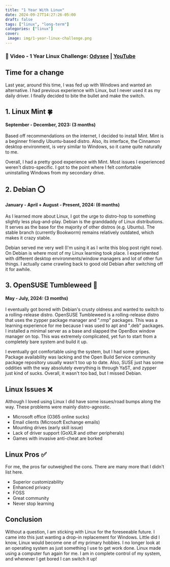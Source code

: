 ```yaml
---
title: "1 Year With Linux"
date: 2024-09-27T14:27:26-05:00
draft: false
tags: ["linux", "long-term"]
categories: ["linux"]
cover:
 image: img/1-year-linux-challenge.png
---
```

### 🎥 __Video__ - 1 Year Linux Challenge: [Odysee](https://ody.sh/lHGDQNiLGg) | [YouTube](https://youtu.be/-pYvWk2hqEI?si=RN2Pon6tFkHXS99n)

## Time for a change
Last year, around this time, I was fed up with Windows and wanted an alternative. I had previous experience with Linux, but I never used it as my daily driver. I finally decided to bite the bullet and make the switch.
## 1. Linux Mint 🍀
#### September - December, 2023: (3 months)

Based off recommendations on the internet, I decided to install Mint. Mint is a beginner friendly Ubuntu-based distro. Also, its interface, the Cinnamon desktop environment, is very similar to Windows, so it came quite naturally to me.

Overall, I had a pretty good experience with Mint. Most issues I experienced weren't distro-specific. I got to the point where I felt comfortable uninstalling Windows from my secondary drive.

## 2. Debian ⭕ 
#### January - April + August - Present, 2024: (6 months)

As I learned more about Linux, I got the urge to distro-hop to something slightly less plug-and-play. Debian is the granddaddy of Linux distributions. It serves as the base for the majority of other distros (e.g. Ubuntu). The stable branch (currently Bookworm) remains relatively outdated, which makes it crazy stable.

Debian served me very well (I'm using it as I write this blog post right now). On Debian is where most of my Linux learning took place. I experimented with different desktop environments/window managers and lot of other fun things. I actually came crawling back to good old Debian after switching off it for awhile.

## 3. OpenSUSE Tumbleweed 	🐍
#### May - July, 2024: (3 months)

I eventually got bored with Debian's crusty oldness and wanted to switch to a rolling-release distro. OpenSUSE Tumbleweed is a rolling-release distro that uses the zypper package manager and ".rmp" packages. This was a learning experience for me because I was used to apt and ".deb" packages. I installed a minimal server as a base and slapped the OpenBox window manager on top. This was extremely complicated, yet fun to start from a completely bare system and build it up.

I eventually got comfortable using the system, but I had some gripes. Package availability was lacking and the Open Build Service community package repository usually wasn't too up to date. Also, SUSE just has some oddities with the way absolutely everything is through YaST, and zypper just kind of sucks. Overall, it wasn't too bad, but I missed Debian.

## Linux Issues ❌
Although I loved using Linux I did have some issues/road bumps along the way. These problems were mainly distro-agnostic.
- Microsoft office (O365 online sucks)
- Email clients (Microsoft Exchange emails)
- Mounting drives (early skill issue)
- Lack of driver support (GoXLR and other peripherals)
- Games with invasive anti-cheat are borked

## Linux Pros ✅
For me, the pros far outweighed the cons. There are many more that I didn't list here.
- Superior customizability
- Enhanced privacy
- FOSS
- Great community
- Never stop learning

## Conclusion
Without a question, I am sticking with Linux for the foreseeable future. I came into this just wanting a drop-in replacement for Windows. Little did I know, Linux would become one of my primary hobbies. I no longer look at an operating system as just something I use to get work done. Linux made using a computer fun again for me. I am in complete control of my system, and whenever I get bored I can switch it up!

